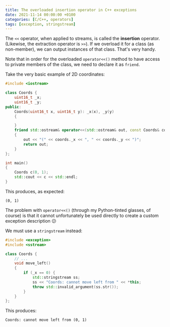 ```yaml
---
title: The overloaded insertion operator in C++ exceptions
date: 2021-11-14 00:00:00 +0100
categories: [C/C++, operators]
tags: [exception, stringstream]
---
```


The `<<` operator, when applied to streams, is called the **insertion** operator. (Likewise, the extraction operator is `>>`). If we overload it for a class (as non-member), we can output instances of that class. That's very handy.

Note that in order for the overloaded `operator<<()` method to have access to private members of the class, we need to declare it as `friend`.

Take the very basic example of 2D coordinates:

```c++
#include <iostream>

class Coords {
    uint16_t _x;
    uint16_t _y;
public:
    Coords(uint16_t x, uint16_t y): _x(x), _y(y)
    {

    }
    friend std::ostream& operator<<(std::ostream& out, const Coords& coords)
    {
        out << "(" << coords._x << ", " << coords._y << ")";
        return out;
    }
};

int main()
{
    Coords c(0, 1);
    std::cout << c << std::endl;
}
```

This produces, as expected:

```
(0, 1)
```

The problem with `operator<<()` (through my Python-tinted glasses, of course) is that it cannot unfortunately be used directly to create a custom exception description :confused:

We must use a `stringstream` instead:

```c++
#include <exception>
#include <sstream>

class Coords {
    // ...
    void move_left()
    {
        if (_x == 0) {
            std::stringstream ss;
            ss << "Coords: cannot move left from " << *this;
            throw std::invalid_argument(ss.str());
        }
    }
};
```

This produces:

```
Coords: cannot move left from (0, 1)
```